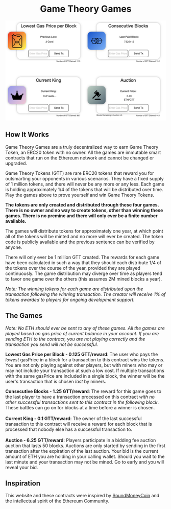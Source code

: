 <h1 align="center">
  Game Theory Games
</h1>

![gameboard](https://github.com/gametheorytoken/gametheorygames/blob/master/client/static/gameboard.png)

## How It Works
Game Theory Games are a truly decentralized way to earn Game Theory Token, an ERC20 token with no owner.  All the games are immutable smart contracts that run on the Ethereum network and cannot be changed or upgraded.

Game Theory Tokens (GTT) are rare ERC20 tokens that reward you for outsmarting your opponents in various scenarios. They have a fixed supply of 1 million tokens, and there will never be any more or any less. Each game is holding approximately 1/4 of the tokens that will be distributed over time. Play the games above to prove yourself and win Game Theory Tokens.

**The tokens are only created and distributed through these four games. There is no owner and no way to create tokens, other than winning these games. There is no premine and there will only ever be a finite number available.**

The games will distribute tokens for approximately one year, at which point all of the tokens will be minted and no more will ever be created. The token code is publicly available and the previous sentence can be verified by anyone.


There will only ever be 1 million GTT created. The rewards for each game have been calculated in such a way that they should each distribute 1/4 of the tokens over the course of the year, provided they are played continuously. The game distribution may diverge over time as players tend to favor one game over the others (this assumes 2M mined blocks a year).


_Note: The winning tokens for each game are distributed upon the transaction following the winning transaction. The creator will receive 1% of tokens awarded to players for ongoing development support._

## The Games

_Note: No ETH should ever be sent to any of these games. All the games are played based on gas price of current balance in your account. If you are sending ETH to the contract, you are not playing correctly and the transaction you send will not be successful._


**Lowest Gas Price per Block - 0.125 GTT/reward**: The user who pays the _lowest_ gasPrice in a block for a transaction to this contract wins the tokens. You are not only playing against other players, but with miners who may or may not include your transaction at such a low cost. If multiple transactions with the same gasPrice are included in a single block, the winner will be the user's transaction that is chosen _last_ by miners.


**Consecutive Blocks - 1.25 GTT/reward**:  The reward for this game goes to the last player to have a transaction processed on this contract _with no other successful transactions sent to this contract in the following block_. These battles can go on for blocks at a time before a winner is chosen.
<br /><br />
**Current King - 0.1 GTT/reward**: The owner of the last successful transaction to this contract will receive a reward for each block that is processed that nobody else has a successful transaction to.
<br /><br />
**Auction - 6.25 GTT/reward**: Players participate in a bidding fee auction auction that lasts 50 blocks. Auctions are only started by sending in the first transaction after the expiration of the last auction. Your bid is the current amount of ETH you are holding in your calling wallet. Should you wait to the last minute and your transaction may not be mined. Go to early and you will reveal your bid.

## Inspiration

This website and these contracts were inspired by <a href="https://twitter.com/soundmoneycoin/">SoundMoneyCoin</a> and the intellectual spirit of the Ethereum Community.
